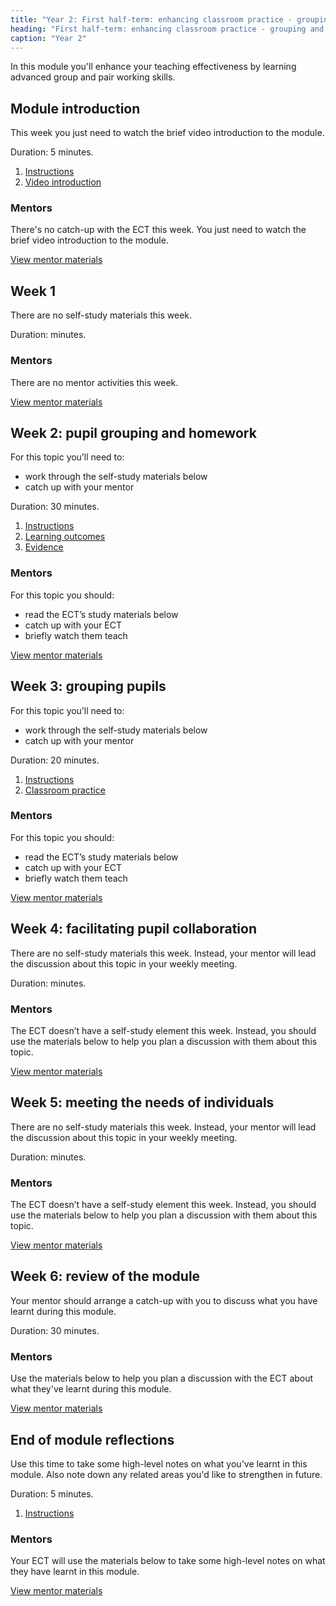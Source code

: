 ```yaml
---
title: "Year 2: First half-term: enhancing classroom practice - grouping and tailoring"
heading: "First half-term: enhancing classroom practice - grouping and tailoring"
caption: "Year 2"
---
```



In this module you'll enhance your teaching effectiveness by learning advanced group and pair working skills.

## Module introduction

This week you just need to watch the brief video introduction to the module.

Duration: 5 minutes.

1. [Instructions](/education-development-trust/year-2-enhancing-classroom-practice-grouping-and-tailoring/intro-ect-instructions)
2. [Video introduction](/education-development-trust/year-2-enhancing-classroom-practice-grouping-and-tailoring/intro-ect-video-introduction)

### Mentors

There's no catch-up with the ECT this week. You just need to watch the brief video introduction to the module.

[View mentor materials](/education-development-trust/year-2-enhancing-classroom-practice-grouping-and-tailoring/spring-week-0-mentor-materials)

## Week 1

There are no self-study materials this week. 

Duration:  minutes.


### Mentors

There are no mentor activities this week.

[View mentor materials](/education-development-trust/year-2-enhancing-classroom-practice-grouping-and-tailoring/spring-week-1-mentor-materials)

## Week 2: pupil grouping and homework

For this topic you’ll need to:

* work through the self-study materials below
* catch up with your mentor

Duration: 30 minutes.

1. [Instructions](/education-development-trust/year-2-enhancing-classroom-practice-grouping-and-tailoring/spring-week-2-ect-instructions)
2. [Learning outcomes](/education-development-trust/year-2-enhancing-classroom-practice-grouping-and-tailoring/spring-week-2-ect-learning-outcomes)
3. [Evidence](/education-development-trust/year-2-enhancing-classroom-practice-grouping-and-tailoring/spring-week-2-ect-evidence)

### Mentors

For this topic you should:

* read the ECT’s study materials below
* catch up with your ECT 
* briefly watch them teach

[View mentor materials](/education-development-trust/year-2-enhancing-classroom-practice-grouping-and-tailoring/spring-week-2-mentor-materials)

## Week 3: grouping pupils

For this topic you’ll need to:

* work through the self-study materials below
* catch up with your mentor


Duration: 20 minutes.

1. [Instructions](/education-development-trust/year-2-enhancing-classroom-practice-grouping-and-tailoring/spring-week-3-ect-instructions)
2. [Classroom practice](/education-development-trust/year-2-enhancing-classroom-practice-grouping-and-tailoring/spring-week-3-ect-classroom-practice)

### Mentors

For this topic you should:

* read the ECT’s study materials below
* catch up with your ECT 
* briefly watch them teach

[View mentor materials](/education-development-trust/year-2-enhancing-classroom-practice-grouping-and-tailoring/spring-week-3-mentor-materials)

## Week 4: facilitating pupil collaboration

There are no self-study materials this week. Instead, your mentor will lead the discussion about this topic in your weekly meeting. 

Duration:  minutes.


### Mentors

The ECT doesn’t have a self-study element this week. Instead, you should use the materials below to help you plan a discussion with them about this topic.

[View mentor materials](/education-development-trust/year-2-enhancing-classroom-practice-grouping-and-tailoring/spring-week-4-mentor-materials)

## Week 5: meeting the needs of individuals

There are no self-study materials this week. Instead, your mentor will lead the discussion about this topic in your weekly meeting. 

Duration:  minutes.


### Mentors

The ECT doesn’t have a self-study element this week. Instead, you should use the materials below to help you plan a discussion with them about this topic.

[View mentor materials](/education-development-trust/year-2-enhancing-classroom-practice-grouping-and-tailoring/spring-week-5-mentor-materials)

## Week 6: review of the module

Your mentor should arrange a catch-up with you to discuss what you have learnt during this module. 

Duration: 30 minutes.


### Mentors

Use the materials below to help you plan a discussion with the ECT about what they've learnt during this module.

[View mentor materials](/education-development-trust/year-2-enhancing-classroom-practice-grouping-and-tailoring/spring-week-6-mentor-materials)

## End of module reflections

Use this time to take some high-level notes on what you've learnt in this module. Also note down any related areas you'd like to strengthen in future. 

Duration: 5 minutes.

1. [Instructions](/education-development-trust/year-2-enhancing-classroom-practice-grouping-and-tailoring/intro-ect-instructions)

### Mentors

Your ECT will use the materials below to take some high-level notes on what they have learnt in this module.

[View mentor materials](/education-development-trust/year-2-enhancing-classroom-practice-grouping-and-tailoring/spring-week-0-mentor-materials)

